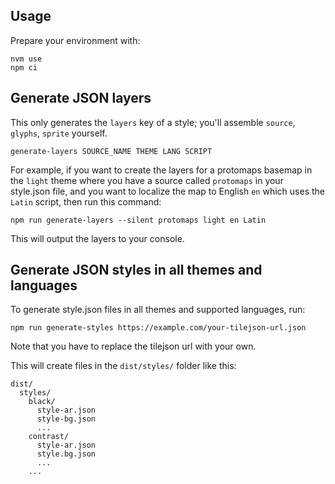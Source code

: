 ## Usage

Prepare your environment with:

```
nvm use
npm ci
```

## Generate JSON layers

This only generates the `layers` key of a style; you'll assemble `source`, `glyphs`, `sprite` yourself.

`generate-layers SOURCE_NAME THEME LANG SCRIPT`

For example, if you want to create the layers for a protomaps basemap in the `light` theme where you have a source called `protomaps` in your style.json file, and you want to localize the map to English `en` which uses the `Latin` script, then run this command:

```
npm run generate-layers --silent protomaps light en Latin
```

This will output the layers to your console.

## Generate JSON styles in all themes and languages

To generate style.json files in all themes and supported languages, run:

```
npm run generate-styles https://example.com/your-tilejson-url.json
```

Note that you have to replace the tilejson url with your own.

This will create files in the `dist/styles/` folder like this:

```
dist/
  styles/
    black/
      style-ar.json
      style-bg.json
      ...
    contrast/
      style-ar.json
      style.bg.json
      ...
    ...
```